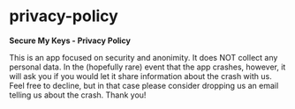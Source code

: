 # privacy-policy
**Secure My Keys - Privacy Policy**

This is an app focused on security and anonimity. It does NOT collect any personal data.
In the (hopefully rare) event that the app crashes, however, it will ask you if you would let it share information about the crash with us. Feel free to decline, but in that case please consider dropping us an email telling us about the crash. Thank you!
